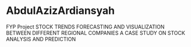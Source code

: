 # AbdulAzizArdiansyah
FYP Project STOCK TRENDS FORECASTING AND VISUALIZATION BETWEEN DIFFERENT REGIONAL COMPANIES A CASE STUDY ON STOCK ANALYSIS AND PREDICTION
